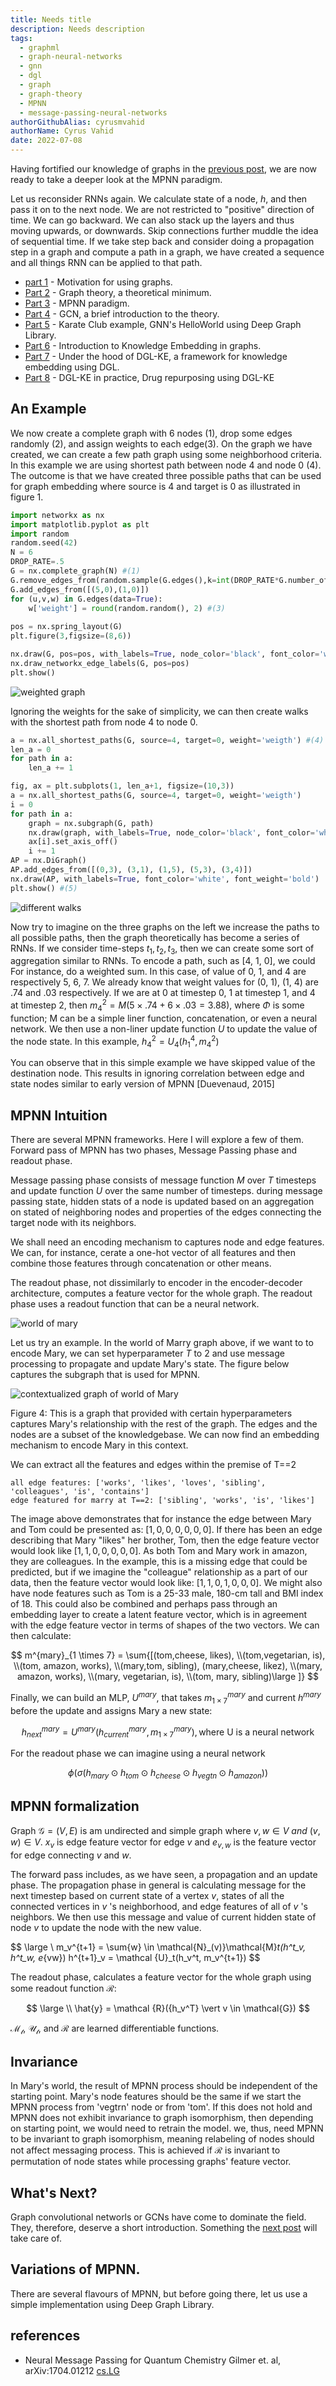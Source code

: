```yaml
---
title: Needs title
description: Needs description
tags:
  - graphml
  - graph-neural-networks
  - gnn
  - dgl
  - graph
  - graph-theory
  - MPNN
  - message-passing-neural-networks
authorGithubAlias: cyrusmvahid
authorName: Cyrus Vahid
date: 2022-07-08
---
```


Having fortified our knowledge of graphs in the [previous post](/posts/machine-learning-graphs/02-graph-theory), we are now ready to take a deeper look at the MPNN paradigm.

Let us reconsider RNNs again. We calculate state of a node, $h$, and then pass it on to the next node. We are not restricted to "positive" direction of time. We can go backward. We can also stack up the layers and thus moving upwards, or downwards. Skip connections further muddle the idea of sequential time. If we take step back and consider doing a propagation step in a graph and compute a path in a graph, we have created a sequence and all things RNN can be applied to that path.

- [part 1](/posts/machine-learning-graphs/01-motivation-for-graph-ml) - Motivation for using graphs.
- [Part 2](/posts/machine-learning-graphs/02-graph-theory) - Graph theory, a theoretical minimum.
- [Part 3](/posts/machine-learning-graphs/03-message-passing-neural-networks) - MPNN paradigm.
- [Part 4](/posts/machine-learning-graphs/04-graph-convolutional-networks) - GCN, a brief introduction to the theory.
- [Part 5](/posts/machine-learning-graphs/05-GNN-example-karate-club) - Karate Club example, GNN's HelloWorld using Deep Graph Library.
- [Part 6](/posts/machine-learning-graphs/06-knowledge-graph-embedding) - Introduction to Knowledge Embedding in graphs.
- [Part 7](/posts/machine-learning-graphs/07-dglke-oss-tool-for-KGE) - Under the hood of DGL-KE, a framework for knowledge embedding using DGL.
- [Part 8](/posts/machine-learning-graphs/08-covid-drug-repurposing-with-DGLKE) - DGL-KE in practice, Drug repurposing using DGL-KE

## An Example

We now create a complete graph with 6 nodes (1), drop some edges randomly (2), and assign weights to each edge(3). On the graph we have created, we can create a few path graph using some neighborhood criteria. In this example we are using shortest path between node 4 and node 0 (4). The outcome is that we have created three possible paths that can be used for graph embedding where source is 4 and target is 0 as illustrated in figure 1.

```python
import networkx as nx
import matplotlib.pyplot as plt
import random
random.seed(42)
N = 6
DROP_RATE=.5
G = nx.complete_graph(N) #(1)
G.remove_edges_from(random.sample(G.edges(),k=int(DROP_RATE*G.number_of_edges()))) #(2)
G.add_edges_from([(5,0),(1,0)])
for (u,v,w) in G.edges(data=True):
    w['weight'] = round(random.random(), 2) #(3)
 
pos = nx.spring_layout(G)
plt.figure(3,figsize=(8,6))

nx.draw(G, pos=pos, with_labels=True, node_color='black', font_color='white', font_weight='bold')
nx.draw_networkx_edge_labels(G, pos=pos)
plt.show()
```

![weighted graph](images/img0301.png "Figure 1: A randomly generated weighted graph. We later create walks in this graph that would take us from node 4 to node 0.")

Ignoring the weights for the sake of simplicity, we can then create walks with the shortest path from node 4 to node 0.

```python
a = nx.all_shortest_paths(G, source=4, target=0, weight='weigth') #(4)
len_a = 0
for path in a:
    len_a += 1

fig, ax = plt.subplots(1, len_a+1, figsize=(10,3))
a = nx.all_shortest_paths(G, source=4, target=0, weight='weigth') 
i = 0
for path in a:
    graph = nx.subgraph(G, path)
    nx.draw(graph, with_labels=True, node_color='black', font_color='white', font_weight='bold', ax=ax[i], node_shape='^')
    ax[i].set_axis_off()
    i += 1
AP = nx.DiGraph()
AP.add_edges_from([(0,3), (3,1), (1,5), (5,3), (3,4)])
nx.draw(AP, with_labels=True, font_color='white', font_weight='bold')
plt.show() #(5)
```

![different walks](images/img0302.png "Figure 2: the three graphs on the left are possible walks from node 4 to node 0 on the possible shortest paths. We should keep in mind that we do not necessary want to walk the shortest path. Walks can have different types of paths in order to collect as much information as needed. The walk on the right is created manually based on [(0,3), (3,1), (1,5), (5,3), (3,4)]. It is worth noticing that here we have created a directed graph that is easier to follow the path.")

Now try to imagine on the three graphs on the left we increase the paths to all possible paths, then the graph theoretically has become a series of RNNs. If we consider time-steps $t_1, t_2, t_3$, then we can create some sort of aggregation similar to RNNs. To encode a path, such as [4, 1, 0], we could For instance, do a weighted sum. In this case, of value of 0, 1, and 4 are respectively 5, 6, 7. We already know that weight values for (0, 1), (1, 4) are .74 and .03 respectively. If we are at 0 at timestep 0, 1 at timestep 1, and 4 at timestep 2, then $m_{4}^{2}=M(5 \times .74 + 6 \times .03 = 3.88)$, where $\Phi$ is some function; M can be a simple liner function, concatenation, or even a neural network. We then use a non-liner update function $U$ to update the value of the node state. In this example, $h_{4}^{2}=U_4(h_{1}^{4}, m_{4}^{2})$  

You can observe that in this simple example we have skipped value of the destination node. This results in ignoring correlation between edge and state nodes similar to early version of MPNN [Duevenaud, 2015]

## MPNN Intuition

There are several MPNN frameworks. Here I will explore a few of them. Forward pass of MPNN has two phases, Message Passing phase and readout phase.

Message passing phase consists of message function $M$ over $T$ timesteps and update function $U$ over the same number of timesteps. during message passing state, hidden stats of a node is updated based on an aggregation on stated of neighboring nodes and properties of the edges connecting the target node with its neighbors.

We shall need an encoding mechanism to captures node and edge features. We can, for instance, cerate a one-hot vector of all features and then combine those features through concatenation or other means.

The readout phase, not dissimilarly to encoder in the encoder-decoder architecture, computes a feature vector for the whole graph. The readout phase uses a readout function that can be a neural network.

![world of mary](images/img0303.png "Figure 3: This is the full knowledge graph of \"the world of Mary\". Obviously not all edges are defined. The job of GNN is to predict what is missing.")

Let us try an example. In the world of Marry graph above, if we want to to encode Mary, we can set hyperparameter $T$ to 2 and use message processing to propagate and update Mary's state. The figure below captures the subgraph that is used for MPNN.

![contextualized graph of world of Mary](images/img0304.png)

Figure 4: This is a graph that provided with certain hyperparameters captures Mary's relationship with the rest of the graph. The edges and the nodes are a subset of the knowledgebase. We can now find an embedding mechanism to encode Mary in this context.

We can extract all the features and edges within the premise of T==2

```text
all edge features: ['works', 'likes', 'loves', 'sibling', 'colleagues', 'is', 'contains']
edge featured for marry at T==2: ['sibling', 'works', 'is', 'likes']
```

The image above demonstrates that for instance the edge between Mary and Tom could be presented as: $[1, 0, 0, 0, 0, 0, 0]$. If there has been an edge describing that Mary "likes" her brother, Tom, then the edge feature vector would look like $[1, 1, 0, 0, 0, 0, 0]$. As both Tom and Mary work in amazon, they are colleagues. In the example, this is a missing edge that could be predicted, but if we imagine the "colleague" relationship as a part of our data, then the feature vector would look like: $[1, 1, 0, 1, 0, 0, 0]$. 
We might also have node features such as Tom is a 25-33 male, 180-cm tall and BMI index of 18. This could also be combined and perhaps pass through an embedding layer to create a latent feature vector, which is in agreement with the edge feature vector in terms of shapes of the two vectors. We can then calculate:

$$
m^{mary}_{1 \times 7} = \sum{[(tom,cheese, likes), \\(tom,vegetarian, is), \\(tom, amazon, works), \\(mary,tom, sibling), (mary,cheese, likez), \\(mary, amazon, works), \\(mary, vegetarian, is), \\(tom, mary, sibling)\large ]} $$

Finally, we can build an MLP, $U^{mary}$, that takes $m^{mary}_{1 \times 7}$ and current $h^{mary}$ before the update and assigns Mary a new state:

$$
h^{mary}_{next}=U^{mary}(h^{mary}_{current}, m^{mary}_{1 \times 7}),\text{where U is a neural network}
$$

For the readout phase we can imagine using a neural network

$$
\phi(\sigma (h_{mary}\odot h_{tom} \odot h_{cheese} \odot h_{vegtn} \odot h_{amazon}))
$$

## MPNN formalization

Graph $\mathcal {G} = (V,E)$ is am undirected and simple graph where $v,w \in V\ and\ (v,w)\in V$. $x_v$ is edge feature vector for edge $v$ and $e_{v,w}$ is the feature vector for edge connecting $v$ and $w$.

The forward pass includes, as we have seen, a propagation and an update phase. The propagation phase in general is calculating message for the next timestep based on current state of a vertex $v$, states of all the connected vertices in $v$ 's neighborhood, and edge features of all of $v$ 's neighbors. We then use this message and value of current hidden state of node $v$ to update the node with the new value.

$$
\large \\
m_v^{t+1} = \sum{w} \in \mathcal{N}_(v)}\mathcal{M}_t(h^t_v, h^t_w, e_{vw})
h^{t+1}_v = \mathcal {U}_t(h_v^t, m_v^{t+1})
$$

The readout phase, calculates a feature vector for the whole graph using some readout function $\mathcal {R}$:

$$
\large \\
\hat{y} = \mathcal {R}({h_v^T} \vert v \in \mathcal{G})
$$

$\mathcal{M_t}$, $\mathcal{U_t}$, and $\mathcal{R}$ are learned differentiable functions.

## Invariance

In Mary's world, the result of MPNN process should be independent of the starting point. Mary's node features should be the same if we start the MPNN process from 'vegtrn' node or from 'tom'. If this does not hold and MPNN does not exhibit invariance to graph isomorphism, then depending on starting point, we would need to retrain the model.
we, thus, need MPNN to be invariant to graph isomorphism, meaning relabeling of nodes should not affect messaging process. This is achieved if $\mathcal{R}$ is invariant to permutation of node states while processing graphs' feature vector.

## What's Next?

Graph convolutional networls or GCNs have come to dominate the field. They, therefore, deserve a short introduction. Something the [next post](/posts/machine-learning-graphs/004-graph-convolutional-networks) will take care of.

## Variations of MPNN.

There are several flavours of MPNN, but before going there, let us use a simple implementation using Deep Graph Library.

## references

- Neural Message Passing for Quantum Chemistry Gilmer et. al, arXiv:1704.01212 [cs.LG](https://arxiv.org/pdf/1704.01212.pdf)
